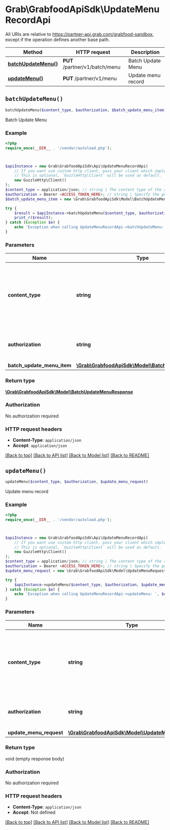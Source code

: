 # Grab\GrabfoodApiSdk\UpdateMenuRecordApi

All URIs are relative to https://partner-api.grab.com/grabfood-sandbox, except if the operation defines another base path.

| Method | HTTP request | Description |
| ------------- | ------------- | ------------- |
| [**batchUpdateMenu()**](UpdateMenuRecordApi.md#batchUpdateMenu) | **PUT** /partner/v1/batch/menu | Batch Update Menu |
| [**updateMenu()**](UpdateMenuRecordApi.md#updateMenu) | **PUT** /partner/v1/menu | Update menu record |


## `batchUpdateMenu()`

```php
batchUpdateMenu($content_type, $authorization, $batch_update_menu_item): \Grab\GrabfoodApiSdk\Model\BatchUpdateMenuResponse
```

Batch Update Menu

### Example

```php
<?php
require_once(__DIR__ . '/vendor/autoload.php');



$apiInstance = new Grab\GrabfoodApiSdk\Api\UpdateMenuRecordApi(
    // If you want use custom http client, pass your client which implements `GuzzleHttp\ClientInterface`.
    // This is optional, `GuzzleHttp\Client` will be used as default.
    new GuzzleHttp\Client()
);
$content_type = application/json; // string | The content type of the request body. You must use `application/json` for this header as GrabFood API currently does not support other formats.
$authorization = Bearer <ACCESS_TOKEN_HERE>; // string | Specify the generated authorization token of the bearer type.
$batch_update_menu_item = new \Grab\GrabfoodApiSdk\Model\BatchUpdateMenuItem(); // \Grab\GrabfoodApiSdk\Model\BatchUpdateMenuItem | 

try {
    $result = $apiInstance->batchUpdateMenu($content_type, $authorization, $batch_update_menu_item);
    print_r($result);
} catch (Exception $e) {
    echo 'Exception when calling UpdateMenuRecordApi->batchUpdateMenu: ', $e->getMessage(), PHP_EOL;
}
```

### Parameters

| Name | Type | Description  | Notes |
| ------------- | ------------- | ------------- | ------------- |
| **content_type** | **string**| The content type of the request body. You must use &#x60;application/json&#x60; for this header as GrabFood API currently does not support other formats. | |
| **authorization** | **string**| Specify the generated authorization token of the bearer type. | |
| **batch_update_menu_item** | [**\Grab\GrabfoodApiSdk\Model\BatchUpdateMenuItem**](../Model/BatchUpdateMenuItem.md)|  | |

### Return type

[**\Grab\GrabfoodApiSdk\Model\BatchUpdateMenuResponse**](../Model/BatchUpdateMenuResponse.md)

### Authorization

No authorization required

### HTTP request headers

- **Content-Type**: `application/json`
- **Accept**: `application/json`

[[Back to top]](#) [[Back to API list]](../../README.md#endpoints)
[[Back to Model list]](../../README.md#models)
[[Back to README]](../../README.md)

## `updateMenu()`

```php
updateMenu($content_type, $authorization, $update_menu_request)
```

Update menu record

### Example

```php
<?php
require_once(__DIR__ . '/vendor/autoload.php');



$apiInstance = new Grab\GrabfoodApiSdk\Api\UpdateMenuRecordApi(
    // If you want use custom http client, pass your client which implements `GuzzleHttp\ClientInterface`.
    // This is optional, `GuzzleHttp\Client` will be used as default.
    new GuzzleHttp\Client()
);
$content_type = application/json; // string | The content type of the request body. You must use `application/json` for this header as GrabFood API currently does not support other formats.
$authorization = Bearer <ACCESS_TOKEN_HERE>; // string | Specify the generated authorization token of the bearer type.
$update_menu_request = new \Grab\GrabfoodApiSdk\Model\UpdateMenuRequest(); // \Grab\GrabfoodApiSdk\Model\UpdateMenuRequest | 

try {
    $apiInstance->updateMenu($content_type, $authorization, $update_menu_request);
} catch (Exception $e) {
    echo 'Exception when calling UpdateMenuRecordApi->updateMenu: ', $e->getMessage(), PHP_EOL;
}
```

### Parameters

| Name | Type | Description  | Notes |
| ------------- | ------------- | ------------- | ------------- |
| **content_type** | **string**| The content type of the request body. You must use &#x60;application/json&#x60; for this header as GrabFood API currently does not support other formats. | |
| **authorization** | **string**| Specify the generated authorization token of the bearer type. | |
| **update_menu_request** | [**\Grab\GrabfoodApiSdk\Model\UpdateMenuRequest**](../Model/UpdateMenuRequest.md)|  | |

### Return type

void (empty response body)

### Authorization

No authorization required

### HTTP request headers

- **Content-Type**: `application/json`
- **Accept**: Not defined

[[Back to top]](#) [[Back to API list]](../../README.md#endpoints)
[[Back to Model list]](../../README.md#models)
[[Back to README]](../../README.md)
